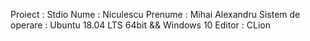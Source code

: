 
Proiect :  Stdio
Nume : Niculescu
Prenume : Mihai Alexandru
Sistem de operare : Ubuntu 18.04 LTS 64bit && Windows 10
Editor : CLion


